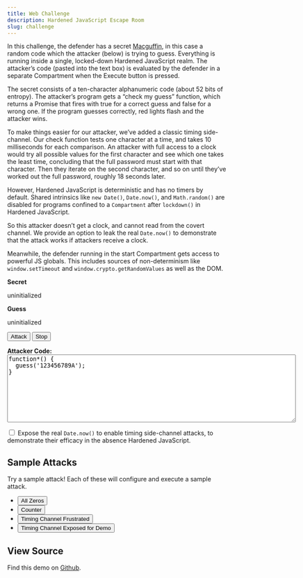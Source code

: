 ```yaml
---
title: Web Challenge
description: Hardened JavaScript Escape Room
slug: challenge
---
```


<link rel="stylesheet" href="index.css">

In this challenge, the defender has a secret
[Macguffin](https://en.wikipedia.org/wiki/Macguffin), in this case a random
code which the attacker (below) is trying to guess.
Everything is running inside a single, locked-down Hardened JavaScript realm.
The attacker’s code (pasted into the text box) is evaluated by the defender in
a separate Compartment when the Execute button is pressed.

The secret consists of a ten-character alphanumeric code (about 52 bits of
entropy). The attacker’s program gets a “check my guess” function, which
returns a Promise that fires with true for a correct guess and false for a
wrong one.
If the program guesses correctly, red lights flash and the attacker wins.

To make things easier for our attacker, we’ve added a classic timing
side-channel.
Our check function tests one character at a time, and takes 10 milliseconds for
each comparison. An attacker with full access to a clock would try all possible
values for the first character and see which one takes the least time,
concluding that the full password must start with that character. Then they
iterate on the second character, and so on until they’ve worked out the full
password, roughly 18 seconds later.

However, Hardened JavaScript is deterministic and has no timers by default.
Shared intrinsics like `new Date()`, `Date.now()`, and `Math.random()` are
disabled for programs confined to a `Compartment` after `lockdown()` in
Hardened JavaScript.

So this attacker doesn’t get a clock, and cannot read from the covert channel.
We provide an option to leak the real `Date.now()` to demonstrate that the
attack works if attackers receive a clock.

Meanwhile, the defender running in the start Compartment gets access to
powerful JS globals.
This includes sources of non-determinism like `window.setTimeout` and
`window.crypto.getRandomValues` as well as the DOM.

<div class="secret-and-guess">
  <div class="secret">
    <p><strong>Secret</strong></p>
    <div class="outer-box">
      <div class="code-box">
        <span id="macguffin">uninitialized</span>
      </div>
    </div>
  </div>
  <div class="guess">
    <p><strong>Guess</strong></p>
    <div class="outer-box">
      <div class="code-box" id="guess-box">
        <span id="guess">uninitialized</span>
      </div>
    </div>
  </div>
</div>

<button id="attacker-submit" type="button">Attack</button>
<button id="attacker-stop" type="button">Stop</button>

<div class="attacker-input">
  <b>Attacker Code:</b>
    <textarea id="attacker-program" rows="10" cols="80" placeholder="(paste attack code here)">
function*() {
  guess('123456789A');
}
</textarea>
</div>

<label for="date-now-endowed"><input type="checkbox" id="date-now-endowed">
Expose the real `Date.now()` to enable timing side-channel attacks, to
demonstrate their efficacy in the absence Hardened JavaScript.</label>

## Sample Attacks

Try a sample attack! Each of these will  configure and execute a sample attack.

- <button id="sample-0" type="button">All Zeros</button>
- <button id="sample-counter" type="button">Counter</button>
- <button id="sample-timing-blocked" type="button">Timing Channel Frustrated</button>
- <button id="sample-timing-exposed" type="button">Timing Channel Exposed for Demo</button>

## View Source

Find this demo on [Github](https://github.com/endojs/hardenedjs.org/tree/main/public/challenge/index.js).

<script src="../ses.js"></script>
<script src="index.js"></script>
